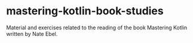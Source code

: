 # mastering-kotlin-book-studies
Material and exercises related to the reading of the book Mastering Kotlin written by Nate Ebel. 

